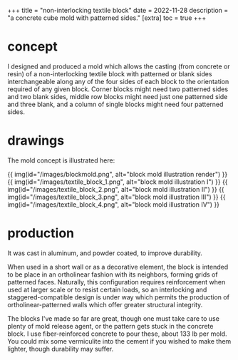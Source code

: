 +++
title = "non-interlocking textile block"
date = 2022-11-28
description = "a concrete cube mold with patterned sides."
[extra]
  toc = true
+++

# concept
I designed and produced a mold which allows the casting (from concrete or resin) of a non-interlocking textile block with patterned or blank sides interchangeable along any of the four sides of each block to the orientation required of any given block. Corner blocks might need two patterned sides and two blank sides, middle row blocks might need just one patterned side and three blank, and a column of single blocks might need four patterned sides.

# drawings
The mold concept is illustrated here:

{{ img(id="/images/blockmold.png", alt="block mold illustration render") }}
{{ img(id="/images/textile_block_1.png", alt="block mold illustration I") }}
{{ img(id="/images/textile_block_2.png", alt="block mold illustration II") }}
{{ img(id="/images/textile_block_3.png", alt="block mold illustration III") }}
{{ img(id="/images/textile_block_4.png", alt="block mold illustration IV") }}

# production
It was cast in aluminum, and powder coated, to improve durability.

When used in a short wall or as a decorative element, the block is intended to be place in an ortholinear fashion with its neighbors, forming grids of patterned faces. Naturally, this configuration requires reinforcement when used at larger scale or to resist certain loads, so an interlocking and staggered-compatible design is under way which permits the production of ortholinear-patterned walls which offer greater structural integrity.

The blocks I've made so far are great, though one must take care to use plenty of mold release agent, or the pattern gets stuck in the concrete block. I use fiber-reinforced concrete to pour these, about 133 lb per mold. You could mix some vermiculite into the cement if you wished to make them lighter, though durability may suffer.